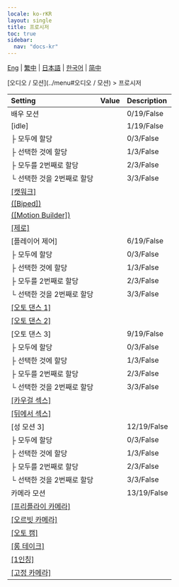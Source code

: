 ```yaml
---
locale: ko-rKR
layout: single
title: 프로시저
toc: true
sidebar:
  nav: "docs-kr"
---
```

[Eng](/dancexr/menu/2025.4/motion/procedural) | [繁中](/tw/dancexr/menu/2025.4/motion/procedural) | [日本語](/jp/dancexr/menu/2025.4/motion/procedural) | [한국어](/kr/dancexr/menu/2025.4/motion/procedural) | [简中](/zh/dancexr/menu/2025.4/motion/procedural)

[오디오 / 모션](../menu#오디오 / 모션) > 프로시저



| Setting | Value | Description |
| :--- | --- | :--- |
| 배우 모션 || 0/19/False
| [idle] || 1/19/False
| ├ 모두에 할당 || 0/3/False
| ├ 선택한 것에 할당 || 1/3/False
| ├ 모두를 2번째로 할당 || 2/3/False
| └ 선택한 것을 2번째로 할당 || 3/3/False
| [[캣워크]](catwalk) |
| [([Biped])](biped) |
| [([Motion Builder])](motion_builder) |
| [[제로]](zero) |
| [플레이어 제어] || 6/19/False
| ├ 모두에 할당 || 0/3/False
| ├ 선택한 것에 할당 || 1/3/False
| ├ 모두를 2번째로 할당 || 2/3/False
| └ 선택한 것을 2번째로 할당 || 3/3/False
| [[오토 댄스 1]](auto_dance_1) |
| [[오토 댄스 2]](auto_dance_2) |
| [오토 댄스 3] || 9/19/False
| ├ 모두에 할당 || 0/3/False
| ├ 선택한 것에 할당 || 1/3/False
| ├ 모두를 2번째로 할당 || 2/3/False
| └ 선택한 것을 2번째로 할당 || 3/3/False
| [[카우걸 섹스]](cowgirl_sex) |
| [[뒤에서 섹스]](sex_from_behind) |
| [성 모션 3] || 12/19/False
| ├ 모두에 할당 || 0/3/False
| ├ 선택한 것에 할당 || 1/3/False
| ├ 모두를 2번째로 할당 || 2/3/False
| └ 선택한 것을 2번째로 할당 || 3/3/False
| 카메라 모션 || 13/19/False
| [[프리플라이 카메라]](freefly_cam) |
| [[오르빗 카메라]](orbit_cam) |
| [[오토 캠]](auto_cam) |
| [[롱 테이크]](long_take) |
| [[1인칭]](first_person) |
| [[고정 카메라]](fixed_camera) |
